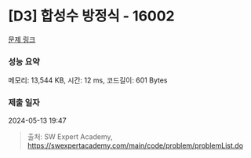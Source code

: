 # [D3] 합성수 방정식 - 16002 

[문제 링크](https://swexpertacademy.com/main/code/problem/problemDetail.do?contestProbId=AYYAGCNKPgIDFARc) 

### 성능 요약

메모리: 13,544 KB, 시간: 12 ms, 코드길이: 601 Bytes

### 제출 일자

2024-05-13 19:47



> 출처: SW Expert Academy, https://swexpertacademy.com/main/code/problem/problemList.do